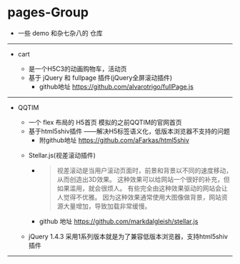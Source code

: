 # pages-Group
- 一些 demo 和杂七杂八的 仓库



---



- cart 

  + 是一个H5C3的动画购物车，活动页
  + 基于 jQuery 和 fullpage 插件(jQuery全屏滚动插件)
    + github地址  https://github.com/alvarotrigo/fullPage.js

---

- QQTIM

  + 一个 flex 布局的 H5首页 模拟的之前QQTIM的官网首页
  + 基于html5shiv插件 ——解决H5标签语义化，低版本浏览器不支持的问题  
    + 附github地址  https://github.com/aFarkas/html5shiv

  

  - Stellar.js(视差滚动插件)

    + > 视差滚动是当用户滚动页面时，前景和背景以不同的速度移动，从而创造出3D效果。 这种效果可以给网站一个很好的补充，但如果滥用，就会很烦人。 有些完全由这种效果驱动的网站会让人觉得不优雅。 因为这种效果通常使用大图像做背景，网站资源大量增加，导致加载非常缓慢。 

    + github 地址 https://github.com/markdalgleish/stellar.js

  - jQuery 1.4.3   采用1系列版本就是为了兼容低版本浏览器，支持html5shiv 插件

---

